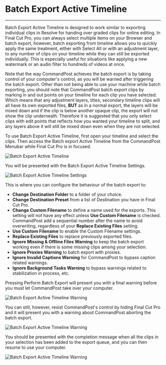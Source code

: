 # Batch Export Active Timeline
---

Batch Export Active Timeline is designed to work similar to exporting individual clips in Resolve for handing over graded clips for online editing. In Final Cut Pro, you can always select multiple items on your Browser and batch export, however, batch exporting from timeline allows you to quickly apply the same treatment, either with Select All or with an adjustment layer, to any number of clips on your timeline while they can still be exported individually. This is especially useful for situations like applying a new watermark or an audio filter to hundreds of videos at once.

Note that the way CommandPost achieves the batch export is by taking control of your computer's control, as you will be warned after triggering the batch export. Other than not being able to use your machine while batch exporting, you should note that CommandPost batch export clips by marking in and out points on your timeline for each clip you have selected. Which means that any adjustment layers, titles, secondary timeline clips will all have its own exported files, **BUT** as in a normal export, the layers will be mixed down and if the clip is below another opaque clip, the export will not show the clip underneath. Therefore it is suggested that you only select clips with edit points that reflects how you wanted your timeline to split, and any layers above it will still be mixed down even when they are not selected.

To use Batch Export Active Timeline, first open your timeline and select the clips. Then access the Batch export Active Timeline from the CommandPost Menubar while Final Cut Pro is in focused.

![Batch Export Active Timeline](../../images/batch-export-active-timeline-1.png)

You will be presented with the Batch Export Active Timeline Settings.

![Batch Export Active Timeline Settings](../../images/batch-export-active-timeline-2.png)

This is where you can configure the behaviour of the batch export to:

* **Change Destination Folder** to a folder of your choice.
* **Change Destination Preset** from a list of Destination you have in Final Cut Pro.
* **Change Custom Filename** to define a name used for the exports. This setting will not have any effect unless **Use Custom Filename** is checked. CommandPost add a sequential number after the name to avoid overwriting, regardless of your **Replace Existing Files** setting. 
* **Use Custom Filename** to enable the Custom Filename settings.
* **Replace Existing Files** to replace previously exported files.
* **Ignore Missing & Offline Files Warning** to keep the batch export working even if there is some missing clips among your selection.
* **Ignore Proxies Warning** to batch export with proxies.
* **Ignore Invalid Captions Warning** for CommandPost to bypass caption related warnings.
* **Ignore Background Tasks Warning** to bypass warnings related to stabilization in process, etc.

Pressing Perform Batch Export will present you with a final warning before you must let CommandPost take over your computer. 

![Batch Export Active Timeline Warning](../../images/batch-export-active-timeline-3.png)

You can still, however, resist CommandPost's control by hiding Final Cut Pro and it will present you with a warning about CommandPost aborting the batch export.

![Batch Export Active Timeline Warning](../../images/batch-export-active-timeline-4.png)

You should be presented with the completion message when all the clips in your selection has been added to the export queue, and you can then resume to use your computer. 

![Batch Export Active Timeline Warning](../../images/batch-export-active-timeline-5.png)
